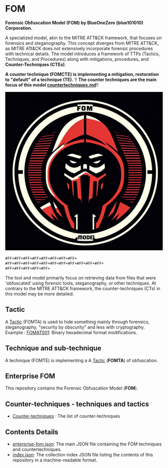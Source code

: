 # FOM

**Forensic Obfuscation Model (FOM) by BlueOneZero (blue101010) Corporation.**

A specialized model, akin to the MITRE ATT&CK framework, that focuses on forensics and steganography. This concept diverges from MITRE ATT&CK, as MITRE ATt&CK does not extensively incorporate forensic procedures with technical details. The model introduces a framework of TTPs (Tactics, Techniques, and Procedures) along with mitigations, procedures, and **Counter-Techniques (CTEs)**.

**A counter technique (FOMCTE) is implementing a mitigation, restoration to "default" of a technique (TE).**
!! **The counter techniques are the main focus of this model [countertechniques.md](https://github.com/blue101010/FOM/blob/main/countertechniques/countertechniques.md)**!!

![Alt text](fom.png)

```
#FF+#FF+#FF+#FF+#FF+#FF+#FF+#FF+
#FF+#FF+#FF+#FF+#FF+#FF+#FF+#FF+#FF+#FF+#FF+
#FF+#FF+#FF+#FF+#FF+
```

The tool and model primarily focus on retrieving data from files that were 'obfuscated' using forensic tools, steganography, or other techniques. At contrary to the MITRE ATT&CK framework, the counter-techniques (CTs) in this model may be more detailed.

## Tactic

A [Tactic](https://github.com/blue101010/FOM/blob/main/tactics/tactics.md) (FOMTA) is used to hide something mainly through forensics, steganography, "security by obscurity" and less with cryptography.
Example : [FOMAT001](https://github.com/blue101010/FOM/tactics/FOMTA001.md): Binary hexadecimal format modifications.

## Technique and sub-technique

A technique (FOMTE) is implementing a A [Tactic](https://github.com/blue101010/FOM/blob/main/tactics/tactics.md) (**FOMTA**) of obfuscation.

## Enterprise FOM

This repository contains the Forensic Obfuscation Model (**FOM**).

## Counter-techniques - techniques and tactics

- [Counter-techniques](https://github.com/blue101010/FOM/blob/main/countertechniques/countertechniques.md) : The list of counter-techniques

## Contents Details

- [enterprise-fom.json](https://github.com/blue101010/FOM/blob/main/enterprise-fom.json): The main JSON file containing the FOM techniques and countertechniques.
- [index.json](https://github.com/blue101010/FOM/blob/main/index.json): The collection index JSON file listing the contents of this repository in a machine-readable format.

